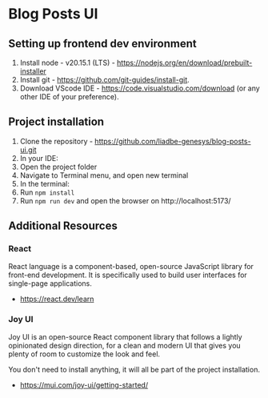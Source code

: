# Blog Posts UI

## Setting up frontend dev environment
1. Install node - v20.15.1 (LTS) - https://nodejs.org/en/download/prebuilt-installer 
2. Install git - https://github.com/git-guides/install-git.
3. Download VScode IDE - https://code.visualstudio.com/download (or any other IDE of your preference).

## Project installation
1. Clone the repository - https://github.com/liadbe-genesys/blog-posts-ui.git
2. In your IDE:
  1. Open the project folder
  2. Navigate to Terminal menu, and open new terminal
3. In the terminal:
  1. Run `npm install`
  2. Run `npm run dev` and open the browser on http://localhost:5173/

## Additional Resources
### React
React language is a component-based, open-source JavaScript library for front-end development. It is specifically used to build user interfaces for single-page applications.
* https://react.dev/learn

### Joy UI
Joy UI is an open-source React component library that follows a lightly opinionated design direction, for a clean and modern UI that gives you plenty of room to customize the look and feel.

You don't need to install anything, it will all be part of the project installation.
* https://mui.com/joy-ui/getting-started/
